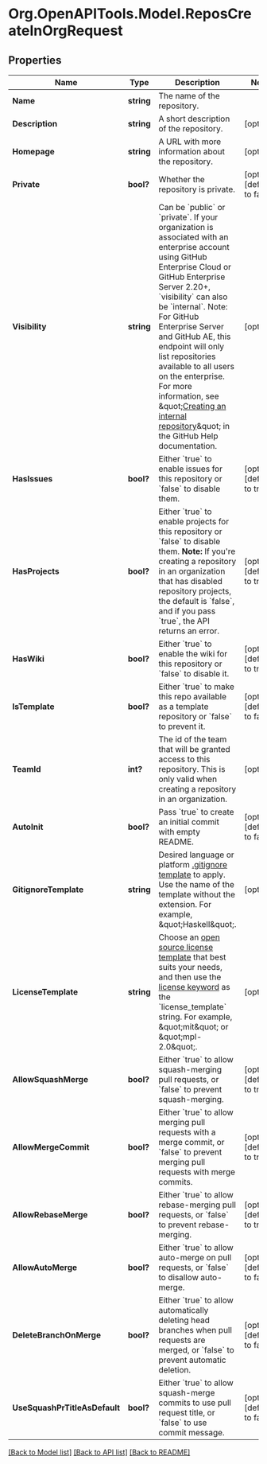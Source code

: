 # Org.OpenAPITools.Model.ReposCreateInOrgRequest

## Properties

Name | Type | Description | Notes
------------ | ------------- | ------------- | -------------
**Name** | **string** | The name of the repository. | 
**Description** | **string** | A short description of the repository. | [optional] 
**Homepage** | **string** | A URL with more information about the repository. | [optional] 
**Private** | **bool?** | Whether the repository is private. | [optional] [default to false]
**Visibility** | **string** | Can be &#x60;public&#x60; or &#x60;private&#x60;. If your organization is associated with an enterprise account using GitHub Enterprise Cloud or GitHub Enterprise Server 2.20+, &#x60;visibility&#x60; can also be &#x60;internal&#x60;. Note: For GitHub Enterprise Server and GitHub AE, this endpoint will only list repositories available to all users on the enterprise. For more information, see \&quot;[Creating an internal repository](https://docs.github.com/en/github/creating-cloning-and-archiving-repositories/about-repository-visibility#about-internal-repositories)\&quot; in the GitHub Help documentation. | [optional] 
**HasIssues** | **bool?** | Either &#x60;true&#x60; to enable issues for this repository or &#x60;false&#x60; to disable them. | [optional] [default to true]
**HasProjects** | **bool?** | Either &#x60;true&#x60; to enable projects for this repository or &#x60;false&#x60; to disable them. **Note:** If you&#39;re creating a repository in an organization that has disabled repository projects, the default is &#x60;false&#x60;, and if you pass &#x60;true&#x60;, the API returns an error. | [optional] [default to true]
**HasWiki** | **bool?** | Either &#x60;true&#x60; to enable the wiki for this repository or &#x60;false&#x60; to disable it. | [optional] [default to true]
**IsTemplate** | **bool?** | Either &#x60;true&#x60; to make this repo available as a template repository or &#x60;false&#x60; to prevent it. | [optional] [default to false]
**TeamId** | **int?** | The id of the team that will be granted access to this repository. This is only valid when creating a repository in an organization. | [optional] 
**AutoInit** | **bool?** | Pass &#x60;true&#x60; to create an initial commit with empty README. | [optional] [default to false]
**GitignoreTemplate** | **string** | Desired language or platform [.gitignore template](https://github.com/github/gitignore) to apply. Use the name of the template without the extension. For example, \&quot;Haskell\&quot;. | [optional] 
**LicenseTemplate** | **string** | Choose an [open source license template](https://choosealicense.com/) that best suits your needs, and then use the [license keyword](https://docs.github.com/articles/licensing-a-repository/#searching-github-by-license-type) as the &#x60;license_template&#x60; string. For example, \&quot;mit\&quot; or \&quot;mpl-2.0\&quot;. | [optional] 
**AllowSquashMerge** | **bool?** | Either &#x60;true&#x60; to allow squash-merging pull requests, or &#x60;false&#x60; to prevent squash-merging. | [optional] [default to true]
**AllowMergeCommit** | **bool?** | Either &#x60;true&#x60; to allow merging pull requests with a merge commit, or &#x60;false&#x60; to prevent merging pull requests with merge commits. | [optional] [default to true]
**AllowRebaseMerge** | **bool?** | Either &#x60;true&#x60; to allow rebase-merging pull requests, or &#x60;false&#x60; to prevent rebase-merging. | [optional] [default to true]
**AllowAutoMerge** | **bool?** | Either &#x60;true&#x60; to allow auto-merge on pull requests, or &#x60;false&#x60; to disallow auto-merge. | [optional] [default to false]
**DeleteBranchOnMerge** | **bool?** | Either &#x60;true&#x60; to allow automatically deleting head branches when pull requests are merged, or &#x60;false&#x60; to prevent automatic deletion. | [optional] [default to false]
**UseSquashPrTitleAsDefault** | **bool?** | Either &#x60;true&#x60; to allow squash-merge commits to use pull request title, or &#x60;false&#x60; to use commit message. | [optional] [default to false]

[[Back to Model list]](../README.md#documentation-for-models) [[Back to API list]](../README.md#documentation-for-api-endpoints) [[Back to README]](../README.md)

